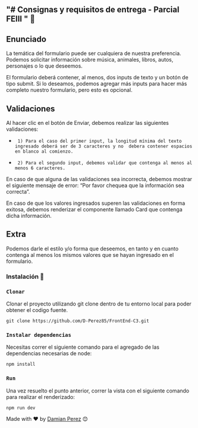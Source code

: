 "# Consignas y requisitos de entrega - Parcial FEIII " 🚀
--------------------- 

## Enunciado
La temática del formulario puede ser cualquiera de nuestra preferencia. Podemos solicitar información sobre música, animales, libros, autos, personajes o lo que deseemos.

El formulario deberá contener, al menos, dos inputs de texto y un botón de tipo submit. Si lo deseamos, podemos agregar más inputs para hacer más completo nuestro formulario, pero esto es opcional.


## Validaciones
Al hacer clic en el botón de Enviar, debemos realizar las siguientes validaciones:


-      1) Para el caso del primer input, la longitud mínima del texto ingresado deberá ser de 3 caracteres y no  debera contener espacios en blanco al comienzo.
-      2) Para el segundo input, debemos validar que contenga al menos al menos 6 caracteres.


En caso de que alguna de las validaciones sea incorrecta, debemos mostrar el siguiente mensaje de error: “Por favor chequea que la información sea correcta”.

En caso de que los valores ingresados superen las validaciones en forma exitosa, debemos renderizar el componente llamado Card que contenga dicha información. 

## Extra
Podemos darle el estilo y/o forma que deseemos, en tanto y en cuanto contenga al menos los mismos valores que se hayan ingresado en el formulario.


### Instalación 🔧

### `Clonar` 
Clonar el proyecto utilizando git clone  dentro de tu entorno local para poder obtener el codigo fuente. 
``` 
git clone https://github.com/D-Perez85/FrontEnd-C3.git

```
### `Instalar dependencias`
Necesitas correr el siguiente comando para el agregado de las dependencias necesarias de node: 
```
npm install

```
### `Run`
Una vez resuelto el punto anterior, correr la vista con el siguiente comando para realizar el renderizado:
```
npm run dev

```



Made with ❤️ by [Damian Perez](https://github.com/D-Perez85) 😊

